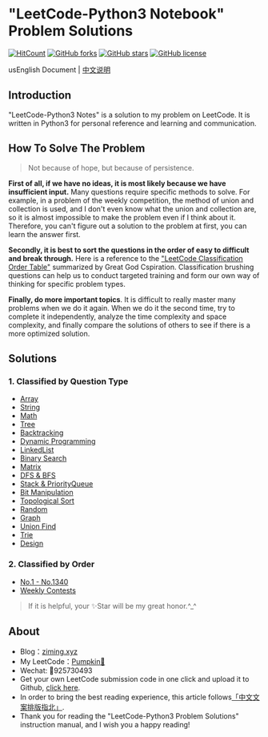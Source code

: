 # "LeetCode-Python3 Notebook" Problem Solutions

[![HitCount](http://hits.dwyl.io/ML-ZimingMeng/LeetCode-Python3.svg)](http://hits.dwyl.io/ML-ZimingMeng/LeetCode-Python3) [![GitHub forks](https://img.shields.io/github/forks/ML-ZimingMeng/LeetCode-Python3)](https://github.com/ML-ZimingMeng/LeetCode-Python3/network)   [![GitHub stars](https://img.shields.io/github/stars/ML-ZimingMeng/LeetCode-Python3)](https://github.com/ML-ZimingMeng/LeetCode-Python3/stargazers) [![GitHub license](https://img.shields.io/github/license/ML-ZimingMeng/LeetCode-Python3)](https://github.com/ML-ZimingMeng/LeetCode-Python3/blob/master/LICENSE)

usEnglish Document | [中文说明](README.md)
## Introduction
"LeetCode-Python3 Notes" is a solution to my problem on LeetCode. It is written in Python3 for personal reference and learning and communication.
## How To Solve The Problem
> Not because of hope, but because of persistence.

**First of all, if we have no ideas, it is most likely because we have insufficient input.** Many questions require specific methods to solve. For example, in a problem of the weekly competition, the method of union and collection is used, and I don't even know what the union and collection are, so it is almost impossible to make the problem even if I think about it. Therefore, you can't figure out a solution to the problem at first, you can learn the answer first.

**Secondly, it is best to sort the questions in the order of easy to difficult and break through.** Here is a reference to the ["LeetCode Classification Order Table"](https://cspiration.com/leetcodeClassification) summarized by Great God Cspiration. Classification brushing questions can help us to conduct targeted training and form our own way of thinking for specific problem types.

**Finally, do more important topics**. It is difficult to really master many problems when we do it again. When we do it the second time, try to complete it independently, analyze the time complexity and space complexity, and finally compare the solutions of others to see if there is a more optimized solution.
## Solutions
### 1. Classified by Question Type
- [Array](/source/Clarification/Array)
- [String](/source/Clarification/String)
- [Math](/source/Clarification/Math)
- [Tree](/source/Clarification/Tree)
- [Backtracking](/source/Clarification/Backtracking)
- [Dynamic Programming](/ssource/Clarification/Dynamic_Programming)
- [LinkedList](/source/Clarification/LinkedList)
- [Binary Search](/source/Clarification/Binary_Search)
- [Matrix](/source/Clarification/Matrix)
- [DFS & BFS](/source/Clarification/DFS_BFS)
- [Stack & PriorityQueue](/source/Clarification/Stack_PriorityQueue)
- [Bit Manipulation](/source/Clarification/Bit_Manipulation)
- [Topological Sort](/source/Clarification/Topological_Sort)
- [Random](/source/Clarification/Random)
- [Graph](/source/Clarification/Graph)
- [Union Find](/source/Clarification/Union_Find)
- [Trie](/source/Clarification/Trie)
- [Design](/source/Clarification/Design)
### 2. Classified by Order
- [No.1 - No.1340](/source/All_Solutions)
- [Weekly Contests](/source/weeks) 
> If it is helpful, your ✨Star will be my great honor.^_^
## About
- Blog：[ziming.xyz](https://www.ziming.xyz/)
- My LeetCode：[Pumpkin🎃](https://leetcode-cn.com/u/ml-zimingmeng/)
- Wechat: 🔰925730493
- Get your own LeetCode submission code in one click and upload it to Github, [click here](https://github.com/ML-ZimingMeng/LeetCodeCN-Submissions-Crawler).
- In order to bring the best reading experience, this article follows[「中文文案排版指北」](https://github.com/mzlogin/chinese-copywriting-guidelines).
- Thank you for reading the "LeetCode-Python3 Problem Solutions" instruction manual, and I wish you a happy reading!